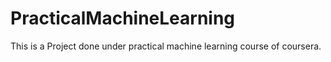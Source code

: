 PracticalMachineLearning
========================

This is a Project done under practical machine learning course of coursera.  
